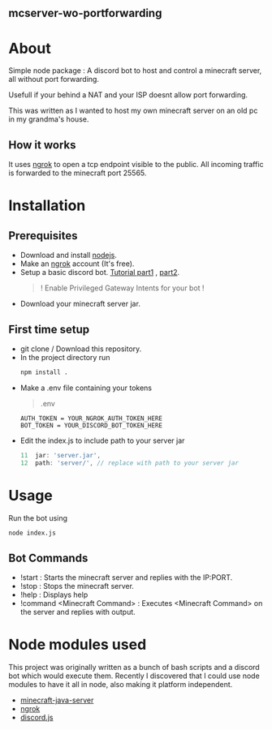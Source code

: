 ## mcserver-wo-portforwarding
# About
Simple node package : A discord bot to host and control a minecraft server, all without port forwarding.

Usefull if your behind a NAT and your ISP doesnt allow port forwarding.

This was written as I wanted to host my own minecraft server on an old pc in my grandma's house.

## How it works
It uses [ngrok](https://ngrok.com/) to open a tcp endpoint visible to the public. All incoming traffic is forwarded to the minecraft port 25565.
# Installation
## Prerequisites
* Download and install [nodejs](https://nodejs.org/en/).
* Make an [ngrok](https://ngrok.com/) account (It's free).
* Setup a basic discord bot. [Tutorial part1](https://github.com/discordjs/guide/blob/main/guide/preparations/setting-up-a-bot-application.md) , [part2](https://github.com/discordjs/guide/blob/main/guide/preparations/adding-your-bot-to-servers.md).
   > ! Enable Privileged Gateway Intents for your bot !
* Download your minecraft server jar.

## First time setup
* git clone / Download this repository.
* In the project directory run
  ``` bash
  npm install .
  ```
* Make a .env file containing your tokens
  > .env
    ``` 
    AUTH_TOKEN = YOUR_NGROK_AUTH_TOKEN_HERE
    BOT_TOKEN = YOUR_DISCORD_BOT_TOKEN_HERE
    ```
* Edit the index.js to include path to your server jar
    ```javascript
    11  jar: 'server.jar',
    12  path: 'server/', // replace with path to your server jar
    ```

# Usage
Run the bot using 
  ``` bash
  node index.js
  ``` 
## Bot Commands

* !start : Starts the minecraft server and replies with the IP:PORT.
* !stop : Stops the minecraft server.
* !help : Displays help
* !command \<Minecraft Command\> : Executes \<Minecraft Command\> on the server and replies with output.  
# Node modules used
This project was originally written as a bunch of bash scripts and a discord bot which would execute them. Recently I discovered that I could use node modules to have it all in node, also making it platform independent. 
* [minecraft-java-server](https://github.com/joaisa17/minecraft-java-server)
* [ngrok](https://github.com/bubenshchykov/ngrok)
* [discord.js](https://github.com/discordjs/discord.js)